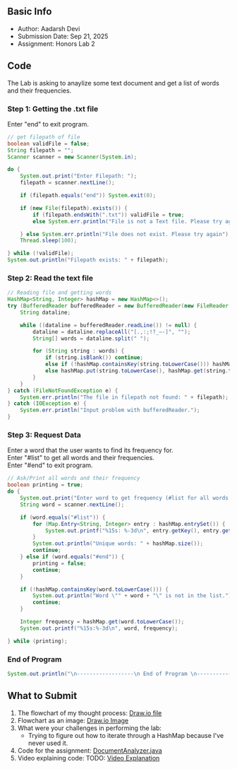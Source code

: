 ## Basic Info
- Author: Aadarsh Devi
- Submission Date: Sep 21, 2025
- Assignment: Honors Lab 2

## Code
The Lab is asking to anaylize some text document and get a list of words and their frequencies.

### Step 1: Getting the .txt file
Enter "end" to exit program.
```java
// get filepath of file
boolean validFile = false;
String filepath = "";
Scanner scanner = new Scanner(System.in);

do {
    System.out.print("Enter Filepath: ");
    filepath = scanner.nextLine();

    if (filepath.equals("end")) System.exit(0);

    if (new File(filepath).exists()) {
        if (filepath.endsWith(".txt")) validFile = true;
        else System.err.println("File is not a Text file. Please try again");

    } else System.err.println("File does not exist. Please try again");
    Thread.sleep(100);

} while (!validFile);
System.out.println("Filepath exists: " + filepath);
```

### Step 2: Read the text file
```java
// Reading file and getting words
HashMap<String, Integer> hashMap = new HashMap<>();
try (BufferedReader bufferedReader = new BufferedReader(new FileReader(filepath))) {
    String dataline;

    while ((dataline = bufferedReader.readLine()) != null) {
        dataline = dataline.replaceAll("[.,:;!?_—-]", "");
        String[] words = dataline.split(" ");

        for (String string : words) {
            if (string.isBlank()) continue;
            else if (!hashMap.containsKey(string.toLowerCase())) hashMap.put(string.toLowerCase(), 1);
            else hashMap.put(string.toLowerCase(), hashMap.get(string.toLowerCase()) + 1);
        }
    }
} catch (FileNotFoundException e) {
    System.err.println("The file in filepath not found: " + filepath);
} catch (IOException e) {
    System.err.println("Input problem with bufferedReader.");
}
```

### Step 3: Request Data
Enter a word that the user wants to find its frequency for.<br>
Enter "#list" to get all words and their frequencies.<br>
Enter "#end" to exit program.
```java
// Ask/Print all words and their frequency
boolean printing = true;
do {
    System.out.print("Enter word to get frequency (#list for all words and frequency): ");
    String word = scanner.nextLine();

    if (word.equals("#list")) {
        for (Map.Entry<String, Integer> entry : hashMap.entrySet()) {
            System.out.printf("%15s: %-3d\n", entry.getKey(), entry.getValue());
        }
        System.out.println("Unique words: " + hashMap.size());
        continue;
    } else if (word.equals("#end")) {
        printing = false;
        continue;
    }

    if (!hashMap.containsKey(word.toLowerCase())) {
        System.out.println("Word \"" + word + "\" is not in the list.");
        continue;
    }

    Integer frequency = hashMap.get(word.toLowerCase());
    System.out.printf("%15s:%-3d\n", word, frequency);

} while (printing);
```

### End of Program
```java
System.out.println("\n------------------\n End of Program \n------------------");
```

## What to Submit
1. The flowchart of my thought process: [Draw.io file](document_analyzer_flowchart.drawio)
2. Flowchart as an image: [Draw.io Image](document_analyzer_flowchart_image.png)
3. What were your challenges in performing the lab:
   - Trying to figure out how to iterate through a HashMap because I've never used it.
5. Code for the assignment: [DocumentAnalyzer.java](DocumentAnalyzer.java)
6. Video explaining code: TODO: [Video Explanation]()
